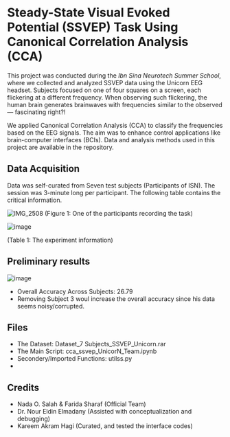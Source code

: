 # Steady-State Visual Evoked Potential (SSVEP) Task Using Canonical Correlation Analysis (CCA)

This project was conducted during the _Ibn Sina Neurotech Summer School_, where we collected and analyzed SSVEP data using the Unicorn EEG headset. Subjects focused on one of four squares on a screen, each flickering at a different frequency. When observing such flickering, the human brain generates brainwaves with frequencies similar to the observed— fascinating right?!

We applied Canonical Correlation Analysis (CCA) to classify the frequencies based on the EEG signals. The aim was to enhance control applications like brain-computer interfaces (BCIs). Data and analysis methods used in this project are available in the repository.

## Data Acquisition 
Data was self-curated from Seven test subjects (Participants of ISN). The session was 3-minute long per participant. The following table contains the critical information.

![IMG_2508](https://github.com/user-attachments/assets/37851841-3bf4-492d-84f7-0d08a60a57c8)
(Figure 1: One of the participants recording the task)

![image](https://github.com/user-attachments/assets/b9656f04-bb7b-43fe-8635-258090753172)

(Table 1: The experiment information)


## Preliminary results

![image](https://github.com/user-attachments/assets/6190949f-f964-47ef-8992-9dac9dd597fd)

- Overall Accuracy Across Subjects: 26.79
- Removing Subject 3 woul increase the overall accuracy since his data seems noisy/corrupted.

## Files
- The Dataset: Dataset_7 Subjects_SSVEP_Unicorn.rar 
- The Main Script: cca_ssvep_UnicorN_Team.ipynb 
- Secondery/Imported Functions: utilss.py
- 
## Credits
- Nada O. Salah & Farida Sharaf (Official Team)
- Dr. Nour Eldin Elmadany (Assisted with conceptualization and debugging)
- Kareem Akram Hagi (Curated, and tested the interface codes)
